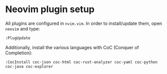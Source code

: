 Neovim plugin setup
===================

All plugins are configured in `nvim.vim`. In order to install/update them, open `neovim` and type:

```
:PlugUpdate
```

Additionally, install the various languages with CoC (Conquer of Completion):

```
:CocInstall coc-json coc-html coc-rust-analyzer coc-yaml coc-python coc-java coc-explorer
```
